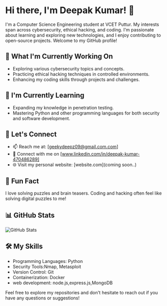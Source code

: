 # Hi there, I'm Deepak Kumar! 👋

I'm a Computer Science Engineering student at VCET Puttur. My interests span across cybersecurity, ethical hacking, and coding. I'm passionate about learning and exploring new technologies, and I enjoy contributing to open-source projects. Welcome to my GitHub profile!

## 🔭 What I'm Currently Working On

- Exploring various cybersecurity topics and concepts.
- Practicing ethical hacking techniques in controlled environments.
- Enhancing my coding skills through projects and challenges.

## 🌱 I'm Currently Learning

- Expanding my knowledge in penetration testing.
- Mastering Python and other programming languages for both security and software development.

## 💬 Let's Connect

- 📫 Reach me at: [geekydeepz09@gmail.com.com]
- 💼 Connect with me on [www.linkedin.com/in/deepak-kumar-470486289]
- 🌐 Visit my personal website: [website.com](coming soon..)

## 🚀 Fun Fact

I love solving puzzles and brain teasers. Coding and hacking often feel like solving digital puzzles to me!

## 📊 GitHub Stats

![GitHub Stats](https://github-readme-stats.vercel.app/api?username=deepz2609&show_icons=true&theme=dark)

## 🛠️ My Skills

- Programming Languages: Python
- Security Tools:Nmap, Metasploit
- Version Control: Git
- Containerization: Docker
- web development: node.js,express.js,MongoDB


Feel free to explore my repositories and don't hesitate to reach out if you have any questions or suggestions!


